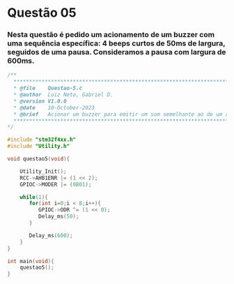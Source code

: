 # Questão 05

### Nesta questão é pedido um acionamento de um buzzer com uma sequência específica: 4 beeps curtos de 50ms de largura, seguidos de uma pausa. Consideramos a pausa com largura de 600ms.

```C
/**
  ******************************************************************************
  * @file    Questao-5.c
  * @author  Luiz Neto, Gabriel D.
  * @version V1.0.0
  * @date    10-October-2023
  * @brief   Acionar um buzzer para emitir um som semelhante ao de um alarme sonoro.
  ******************************************************************************
*/

#include "stm32f4xx.h"
#include "Utility.h"

void questao5(void){

    Utility_Init();
    RCC->AHB1ENR |= (1 << 2);
    GPIOC->MODER |= (0B01);

    while(1){
       for(int i=0;i < 8;i++){
          GPIOC->ODR ^= (1 << 0);
          Delay_ms(50);
       }

       Delay_ms(600);
    }
}

int main(void){
    questao5();
}
```